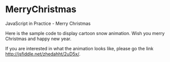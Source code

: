 MerryChristmas
============

JavaScript in Practice - Merry Christmas

Here is the sample code to display cartoon snow animation. Wish you merry Christmas and happy new year.

If you are interested in what the animation looks like, please go the link http://jsfiddle.net/zhedahht/2uD5x/.

